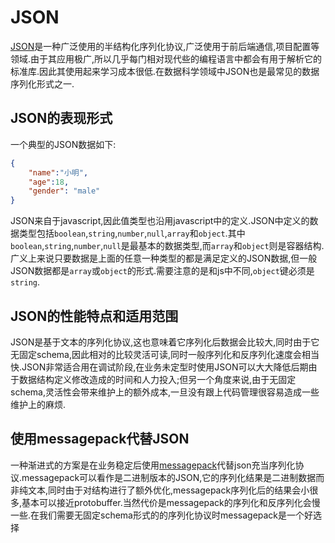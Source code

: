 # JSON

[JSON](https://www.json.org/json-zh.html)是一种广泛使用的半结构化序列化协议,广泛使用于前后端通信,项目配置等领域.由于其应用极广,所以几乎每门相对现代些的编程语言中都会有用于解析它的标准库.因此其使用起来学习成本很低.在数据科学领域中JSON也是最常见的数据序列化形式之一.

## JSON的表现形式

一个典型的JSON数据如下:

```json
{
    "name":"小明",
    "age":18,
    "gender": "male"
}
```

JSON来自于javascript,因此值类型也沿用javascript中的定义.JSON中定义的数据类型包括`boolean`,`string`,`number`,`null`,`array`和`object`.其中`boolean`,`string`,`number`,`null`是最基本的数据类型,而`array`和`object`则是容器结构.广义上来说只要数据是上面的任意一种类型的都是满足定义的JSON数据,但一般JSON数据都是`array`或`object`的形式.需要注意的是和js中不同,`object`键必须是`string`.

## JSON的性能特点和适用范围

JSON是基于文本的序列化协议,这也意味着它序列化后数据会比较大,同时由于它无固定schema,因此相对的比较灵活可读,同时一般序列化和反序列化速度会相当快.JSON非常适合用在调试阶段,在业务未定型时使用JSON可以大大降低后期由于数据结构定义修改造成的时间和人力投入;但另一个角度来说,由于无固定schema,灵活性会带来维护上的额外成本,一旦没有跟上代码管理很容易造成一些维护上的麻烦.

## 使用messagepack代替JSON

一种渐进式的方案是在业务稳定后使用[messagepack](https://msgpack.org/)代替json充当序列化协议.messagepack可以看作是二进制版本的JSON,它的序列化结果是二进制数据而非纯文本,同时由于对结构进行了额外优化,messagepack序列化后的结果会小很多,基本可以接近protobuffer.当然代价是messagepack的序列化和反序列化会慢一些.在我们需要无固定schema形式的的序列化协议时messagepack是一个好选择
